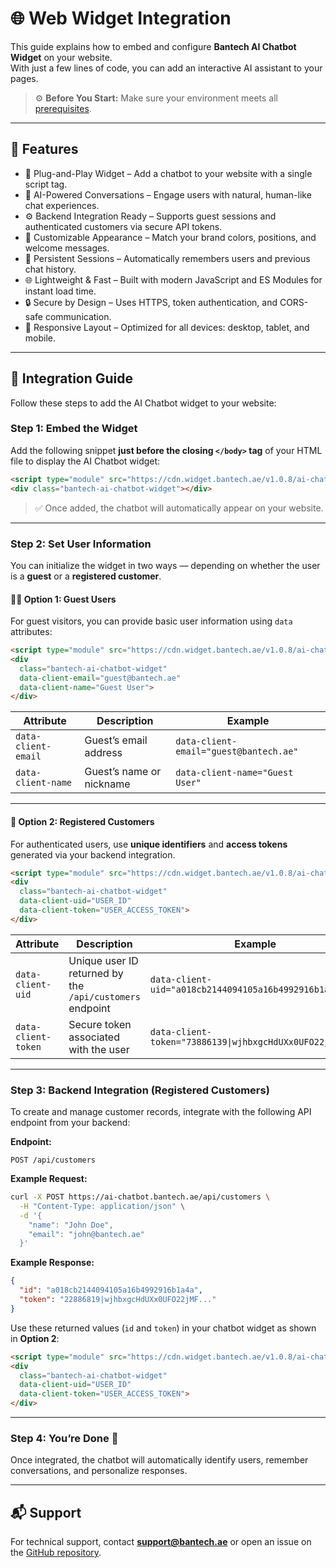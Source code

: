 
# 🌐 Web Widget Integration

This guide explains how to embed and configure **Bantech AI Chatbot Widget** on your website.  
With just a few lines of code, you can add an interactive AI assistant to your pages.

> ⚙️ **Before You Start:** Make sure your environment meets all [prerequisites](./README.md#-prerequisites).

---

## 🧩 Features

- 🧩 Plug-and-Play Widget – Add a chatbot to your website with a single script tag.
- 💬 AI-Powered Conversations – Engage users with natural, human-like chat experiences.
- ⚙️ Backend Integration Ready – Supports guest sessions and authenticated customers via secure API tokens.
- 🎨 Customizable Appearance – Match your brand colors, positions, and welcome messages.
- 🔄 Persistent Sessions – Automatically remembers users and previous chat history.
- 🌐 Lightweight & Fast – Built with modern JavaScript and ES Modules for instant load time.
- 🔒 Secure by Design – Uses HTTPS, token authentication, and CORS-safe communication.
- 📱 Responsive Layout – Optimized for all devices: desktop, tablet, and mobile.

---

## 🚀 Integration Guide

Follow these steps to add the AI Chatbot widget to your website:

### Step 1: Embed the Widget

Add the following snippet **just before the closing `</body>` tag** of your HTML file to display the AI Chatbot widget:

```html
<script type="module" src="https://cdn.widget.bantech.ae/v1.0.8/ai-chatbot-widget.js" async></script>
<div class="bantech-ai-chatbot-widget"></div>
```

> ✅ Once added, the chatbot will automatically appear on your website.

---

### Step 2: Set User Information

You can initialize the widget in two ways — depending on whether the user is a **guest** or a **registered customer**.

#### 🧑‍💻 Option 1: Guest Users
For guest visitors, you can provide basic user information using `data` attributes:

```html
<script type="module" src="https://cdn.widget.bantech.ae/v1.0.8/ai-chatbot-widget.js" async></script>
<div 
  class="bantech-ai-chatbot-widget"
  data-client-email="guest@bantech.ae"
  data-client-name="Guest User">
</div>
```

| Attribute | Description | Example |
|------------|-------------|----------|
| `data-client-email` | Guest’s email address | `data-client-email="guest@bantech.ae"` |
| `data-client-name` | Guest’s name or nickname | `data-client-name="Guest User"` |

---

#### 🔐 Option 2: Registered Customers
For authenticated users, use **unique identifiers** and **access tokens** generated via your backend integration.

```html
<script type="module" src="https://cdn.widget.bantech.ae/v1.0.8/ai-chatbot-widget.js" async></script>
<div 
  class="bantech-ai-chatbot-widget"
  data-client-uid="USER_ID"
  data-client-token="USER_ACCESS_TOKEN">
</div>
```

| Attribute | Description | Example |
|------------|-------------|----------|
| `data-client-uid` | Unique user ID returned by the `/api/customers` endpoint | `data-client-uid="a018cb2144094105a16b4992916b1a4a"` |
| `data-client-token` | Secure token associated with the user | `data-client-token="73886139\|wjhbxgcHdUXx0UFO22jMF..."` |

---

### Step 3: Backend Integration (Registered Customers)

To create and manage customer records, integrate with the following API endpoint from your backend:

**Endpoint:**  
```
POST /api/customers
```

**Example Request:**
```bash
curl -X POST https://ai-chatbot.bantech.ae/api/customers \
  -H "Content-Type: application/json" \
  -d '{
    "name": "John Doe",
    "email": "john@bantech.ae"
  }'
```

**Example Response:**
```json
{
  "id": "a018cb2144094105a16b4992916b1a4a",
  "token": "22886819|wjhbxgcHdUXx0UFO22jMF..."
}
```

Use these returned values (`id` and `token`) in your chatbot widget as shown in **Option 2**:

```html
<script type="module" src="https://cdn.widget.bantech.ae/v1.0.8/ai-chatbot-widget.js" async></script>
<div 
  class="bantech-ai-chatbot-widget"
  data-client-uid="USER_ID"
  data-client-token="USER_ACCESS_TOKEN">
</div>
```

---

### Step 4: You’re Done 🎉
Once integrated, the chatbot will automatically identify users, remember conversations, and personalize responses.  

---

## 📬 Support
For technical support, contact **support@bantech.ae** or open an issue on the [GitHub repository](https://github.com/bantech-ae/ai-chatbot-widget).
